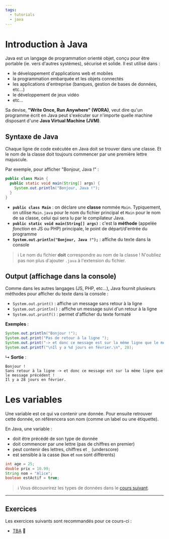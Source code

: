 ```yaml
---
tags:
  - tutorials
  - java
---
```


# Introduction à Java

Java est un langage de programmation orienté objet, conçu pour être portable (ie. vers d'autres systèmes), sécurisé et solide. Il est utilisé dans :

- le développement d'applications web et mobiles
- la programmation embarquée et les objets connectés
- les applications d'entreprise (banques, gestion de bases de données, etc...)
- le développement de jeux vidéo
- etc...

Sa devise, **"Write Once, Run Anywhere" (WORA)**, veut dire qu'un programme écrit en Java peut s'exécuter sur n'importe quelle machine disposant d'une **Java Virtual Machine (JVM)**.

## Syntaxe de Java

Chaque ligne de code exécutée en Java doit se trouver dans une classe. Et le nom de la classe doit toujours commencer par une première lettre majuscule.

Par exemple, pour afficher "Bonjour, Java !" :

```java
public class Main {
  public static void main(String[] args) {
    System.out.println("Bonjour, Java !");
  }
}

```

- **`public class Main`** : on déclare une **classe** nommée `Main`. Typiquement, on utilise `Main.java` pour le nom du fichier principal et `Main` pour le nom de sa classe, celui qui sera lu par le compilateur Java.
- **`public static void main(String[] args)`** : c'est la **méthode** (appelée _fonction_ en JS ou PHP) principale, le point de départ/d'entrée du programme
- **`System.out.println("Bonjour, Java !");`** : affiche du texte dans la console

> ℹ️ Le nom du fichier **doit** correspondre au nom de la classe ! N'oubliez pas non plus d'ajouter `.java` à l'extension du fichier.

## Output (affichage dans la console)

Comme dans les autres langages (JS, PHP, etc...), Java fournit plusieurs méthodes pour afficher du texte dans la console :

- `System.out.print()` : affiche un message sans retour à la ligne
- `System.out.println()` : affiche un message suivi d'un retour à la ligne
- `System.out.printf()` : permet d'afficher du texte formaté

**Exemples** :

```java
System.out.println("Bonjour !");
System.out.print("Pas de retour à la ligne ");
System.out.print("-> et donc ce message est sur la même ligne que le message précédent !");
System.out.printf("\nIl y a %d jours en février.\n", 28);
```

↳ **Sortie** :

```
Bonjour !
Sans retour à la ligne -> et donc ce message est sur la même ligne que le message précédent !
Il y a 28 jours en février.
```

# Les variables

Une variable est ce qui va contenir une donnée. Pour ensuite retrouver cette donnée, on référencera son nom (comme un label ou une étiquette).

En Java, une variable :

- doit être précédé de son type de donnée
- doit commencer par une lettre (pas de chiffres en premier)
- peut contenir des lettres, chiffres et `_` (underscore)
- est sensible à la casse (`Nom` et `nom` sont différents)

```java
int age = 25;
double prix = 10.99;
String nom = "Alice";
boolean estActif = true;
```

> ℹ️ Vous découvrirez les types de données dans le [cours suivant](01_types-de-donnees.md).

---

## Exercices

Les exercices suivants sont recommandés pour ce cours-ci :

- [TBA](#) 🚧
